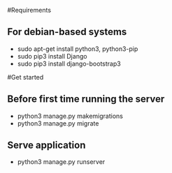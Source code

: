 #Requirements

## For debian-based systems

* sudo apt-get install python3, python3-pip
* sudo pip3 install Django
* sudo pip3 install django-bootstrap3

#Get started

## Before first time running the server

* python3 manage.py makemigrations
* python3 manage.py migrate

## Serve application

* python3 manage.py runserver